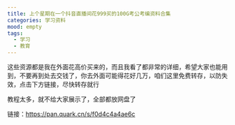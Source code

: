 ```yaml
---
title: 上个星期在一个抖音直播间花999买的100G考公考编资料合集
categories: 学习资料
mood: empty
tags:
  - 学习
  - 教育
---
```





这些资源都是我在外面花高价买来的，而且我看了都非常的详细，希望大家也能用到，不要再到处去交钱了，你去外面可能得花好几万，咱们这里免费转存，以防失效，点击下方链接，尽快转存就行




教程太多，就不给大家展示了，全部都放网盘了




链接：https://pan.quark.cn/s/f0d4c4a4ae6c











